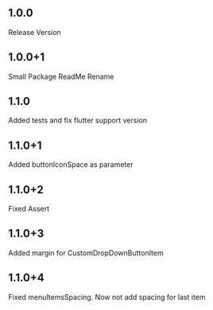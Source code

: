 ## 1.0.0
Release Version
## 1.0.0+1
Small Package ReadMe Rename
## 1.1.0
Added tests and fix flutter support version
## 1.1.0+1
Added buttonIconSpace as parameter
## 1.1.0+2
Fixed Assert
## 1.1.0+3
Added margin for CustomDropDownButtonItem
## 1.1.0+4
Fixed menuItemsSpacing. Now not add spacing for last item
